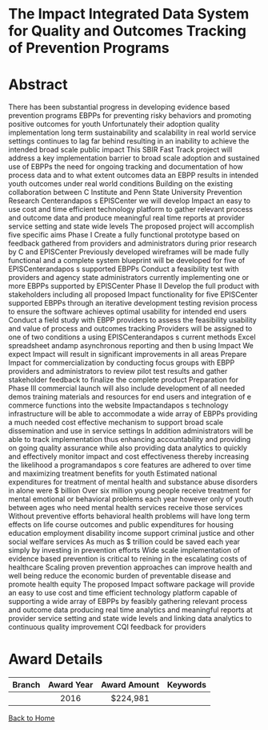 
The Impact Integrated Data System for Quality and Outcomes Tracking of Prevention Programs
==========================================================================================

# Abstract


There has been substantial progress in developing evidence based prevention programs  EBPPs  for preventing risky behaviors and promoting positive outcomes for youth  Unfortunately  their adoption  quality implementation  long term sustainability  and scalability in real world service settings continues to lag far behind  resulting in an inability to achieve the intended broad scale public impact  This SBIR Fast Track project will address a key implementation barrier to broad scale adoption and sustained use of EBPPs the need for ongoing tracking and documentation of how  process data  and to what extent  outcomes data  an EBPP results in intended youth outcomes under real world conditions  Building on the existing collaboration between  C Institute and Penn State University Prevention Research Centerandapos s EPISCenter  we will develop Impact  an easy to use  cost  and time efficient technology platform to gather relevant process and outcome data and produce meaningful real time reports at provider  service setting  and state wide levels  The proposed project will accomplish five specific aims  Phase I      Create a fully functional prototype based on feedback gathered from providers and administrators during prior research by  C and EPISCenter  Previously developed wireframes will be made fully functional and a complete system blueprint will be developed for five of EPISCenterandapos s supported EBPPs      Conduct a feasibility test with providers and agency state administrators currently implementing one or more EBPPs supported by EPISCenter  Phase II      Develop the full product with stakeholders  including all proposed Impact functionality for five EPISCenter supported EBPPs  through an iterative development testing revision process to ensure the software achieves optimal usability for intended end users      Conduct a field study with EBPP providers to assess the feasibility  usability  and value of process and outcomes tracking  Providers will be assigned to one of two conditions   a  using EPISCenterandapos s current methods  Excel spreadsheet andamp  asynchronous reporting  and then  b  using Impact  We expect Impact will result in significant improvements in all areas      Prepare Impact for commercialization by conducting focus groups with EBPP providers and administrators to review pilot test results and gather stakeholder feedback to finalize the complete product  Preparation for Phase III commercial launch will also include development of all needed demos  training materials  and resources for end users and integration of e commerce functions into the website  Impactandapos s technology infrastructure will be able to accommodate a wide array of EBPPs  providing a much needed cost effective mechanism to support broad scale dissemination and use in service settings  In addition  administrators will be able to track implementation  thus enhancing accountability and providing on going quality assurance  while also providing data analytics to quickly and effectively monitor impact and cost effectiveness  thereby increasing the likelihood a programandapos s core features are adhered to over time and maximizing treatment benefits for youth Estimated national expenditures for treatment of mental health and substance abuse disorders in      alone were $    billion  Over six million young people receive treatment for mental  emotional  or behavioral problems each year  however  only     of youth between ages      who need mental health services receive those services  Without preventive efforts  behavioral health problems will have long term effects on life  course outcomes and public expenditures for housing  education  employment  disability  income support  criminal justice  and other social welfare services  As much as $  trillion could be saved each year simply by investing in prevention efforts  Wide scale implementation of evidence based prevention is critical to reining in the escalating costs of healthcare  Scaling proven prevention approaches can improve health and well being  reduce the economic burden of preventable disease  and promote health equity The proposed Impact software package will provide an easy to use  cost  and time efficient technology platform capable of supporting a wide array of EBPPs by feasibly gathering relevant process and outcome data  producing real time analytics and meaningful reports  at provider  service setting  and state wide levels   and linking data analytics to continuous quality improvement  CQI  feedback for providers  

# Award Details

|Branch|Award Year|Award Amount|Keywords|
| :---: | :---: | :---: | :---: |
||2016|$224,981||
  
  


[Back to Home](https://github.com/chrischow/dod_sbir_awards/Reports/JH/#2467)